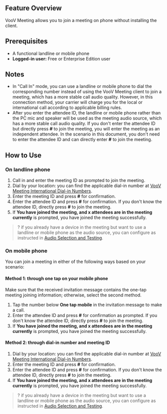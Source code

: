 ## Feature Overview
VooV Meeting allows you to join a meeting on phone without installing the client.


## Prerequisites
- A functional landline or mobile phone 
- **Logged-in user:** Free or Enterprise Edition user

## Notes
- In "Call In" mode, you can use a landline or mobile phone to dial the corresponding number instead of using the VooV Meeting client to join a meeting, which has a more stable call audio quality. However, in this connection method, your carrier will charge you for the local or international call according to applicable billing rules.
- After you enter the attendee ID, the landline or mobile phone rather than the PC mic and speaker will be used as the meeting audio source, which has a more stable call audio quality. If you don't enter the attendee ID but directly press **#** to join the meeting, you will enter the meeting as an independent attendee. In the scenario in this document, you don't need to enter the attendee ID and can directly enter **#** to join the meeting.


## How to Use
### On landline phone

1. Call in and enter the meeting ID as prompted to join the meeting.
2. Dial by your location: you can find the applicable dial-in number at [VooV Meeting International Dial-in Numbers](https://voovmeeting.com/df/zh-CN/container.html?page=compliance%C2%AEion=df&lang=zh-CN&src=%2Fmobile%2Fdf%2Fzh-CN%2Fpstn.html).
3. Enter the meeting ID and press **#** for confirmation.
4. Enter the attendee ID and press **#** for confirmation. If you don't know the attendee ID, directly press **#** to join the meeting.
5. If **You have joined the meeting, and x attendees are in the meeting currently** is prompted, you have joined the meeting successfully.

>? if you already have a device in the meeting but want to use a landline or mobile phone as the audio source, you can configure as instructed in [Audio Selection and Testing](https://intl.cloud.tencent.com/document/product/1054/44929).

### On mobile phone
You can join a meeting in either of the following ways based on your scenario:
#### Method 1: through one tap on your mobile phone
Make sure that the received invitation message contains the one-tap meeting joining information; otherwise, select the second method.

1. Tap the number below **One tap mobile** in the invitation message to make a call.
2. Enter the attendee ID and press **#** for confirmation as prompted. If you don't know the attendee ID, directly press **#** to join the meeting.
3. If **You have joined the meeting, and x attendees are in the meeting currently** is prompted, you have joined the meeting successfully.


#### Method 2: through dial-in number and meeting ID
1. Dial by your location: you can find the applicable dial-in number at [VooV Meeting International Dial-in Numbers](https://voovmeeting.com/df/zh-CN/container.html?page=compliance%C2%AEion=df&lang=zh-CN&src=%2Fmobile%2Fdf%2Fzh-CN%2Fpstn.html).
2. Enter the meeting ID and press **#** for confirmation.
3. Enter the attendee ID and press **#** for confirmation. If you don't know the attendee ID, directly press **#** to join the meeting.
4. If **You have joined the meeting, and x attendees are in the meeting currently** is prompted, you have joined the meeting successfully.
>? if you already have a device in the meeting but want to use a landline or mobile phone as the audio source, you can configure as instructed in [Audio Selection and Testing](https://intl.cloud.tencent.com/document/product/1054/44929).
